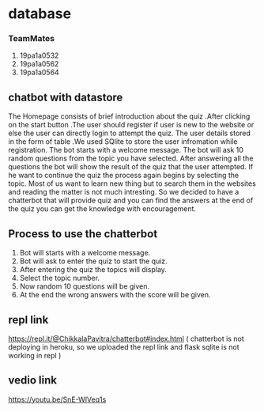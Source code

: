 # database

### TeamMates
 1. 19pa1a0532
 2. 19pa1a0562
 3. 19pa1a0564

## chatbot with datastore
The Homepage consists of brief introduction about the quiz .After clicking on the start button .The user should register if user is new to the website or else the user can directly login to attempt the quiz. The user details stored in the form of table .We used SQlite to store the user infromation while registration.
The bot starts with a welcome message.
The bot will ask 10 random questions from the topic you have selected.
After answering all the questions the bot will show the result of the quiz that the user attempted.
If he want to continue the quiz the process again begins by selecting the topic.
Most of us want to learn new thing but to search them in the websites and reading the matter is not much intresting.
So we decided to have a chatterbot that will provide quiz and you can find the answers at the end of the quiz you can get the knowledge with encouragement.

## Process to use the chatterbot
1. Bot will starts with a welcome message.
2. Bot will ask to enter the quiz to start the quiz.
3. After entering the quiz the topics will display.
4. Select the topic number.
5. Now random 10 questions will be given.
6. At the end the wrong answers with the score will be given.


## repl link
https://repl.it/@ChikkalaPavitra/chatterbot#index.html
( chatterbot is not deploying in heroku, so we uploaded the repl link and flask sqlite is not working in repl )

## vedio link
https://youtu.be/SnE-WlVeq1s
